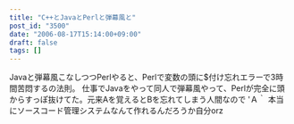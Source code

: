 ```yaml
---
title: "C++とJavaとPerlと弾幕風と"
post_id: "3500"
date: "2006-08-17T15:14:00+09:00"
draft: false
tags: []
---
```



Javaと弾幕風こなしつつPerlやると、Perlで変数の頭に$付け忘れエラーで3時間苦悶するの法則。 仕事でJavaをやって同人で弾幕風やって、Perlが完全に頭からすっぽ抜けてた。元来Aを覚えるとBを忘れてしまう人間なので 'Ａ｀ 本当にソースコード管理システムなんて作れるんだろうか自分orz

